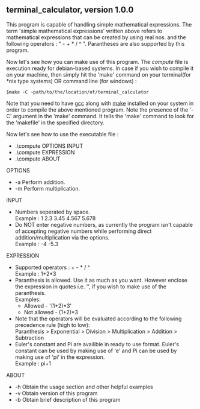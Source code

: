 terminal_calculator, version 1.0.0
----------------------------------
This program is capable of handling simple mathematical expressions. The term 'simple mathematical expressions' written above refers to mathematical expressions 
that can be created by using real nos. and the following operators : " - + * / ^ ". Parantheses are also supported by this program.

Now let's see how you can make use of this program. The *compute* file is execution ready for debian-based systems. In case if you wish to compile it on your machine, then simply hit the 'make' command on your terminal(for \*nix type systems) OR command line (for windows) :

`$make -C ~path/to/the/location/of/terminal_calculator`

Note that you need to have [gcc](https://gcc.gnu.org/) along with [make](https://www.gnu.org/software/make/) installed on your system in order to compile the above mentioned program. Note the presence of the '-C' argument in the 'make' command. It tells the 'make' command to look for the 'makefile' in the specified directory.

Now let's see how to use the executable file :

- .\compute OPTIONS INPUT
- .\compute EXPRESSION
- .\compute ABOUT

OPTIONS

* -a    Perform addition.
* -m    Perform multiplication.

INPUT
- Numbers seperated by space.   
  Example : 1 2.3 3.45 4.567 5.678
- Do NOT enter negative numbers, as currently the program isn't capable of accepting negative numbers while performing direct addition/multiplication via the options.   
  Example : -4 -5.3
	
EXPRESSION

- Supported operators : + - \* / ^  
  Example : 1+2\*3 
- Paranthesis is allowed. Use it as much as you want. However
  enclose the expression in quotes i.e. \'\', if you wish to make use 
  of the paranthesis.  
  Examples:
  +  Allowed - '(1+2)\*3'
  +  Not allowed - (1+2)\*3
- Note that the operators will be evaluated according to the following 
  precedence rule (high to low):  
  Paranthesis > Exponential > Division > Multiplication > Addition > Subtraction
- Euler's constant and Pi are availible in ready to use format.
  Euler's constant can be used by making use of 'e' and Pi can be used by making use of 'pi' in the expression.  
  Example : pi+1
	
ABOUT

* -h	Obtain the usage section and other helpful examples
* -v	Obtain version of this program
* -b	Obtain brief description of this program
